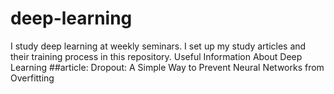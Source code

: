 # deep-learning
I study deep learning at weekly seminars. I set up my study articles and their training process in this repository. Useful Information About Deep Learning
##article: Dropout: A Simple Way to Prevent Neural Networks from Overfitting

